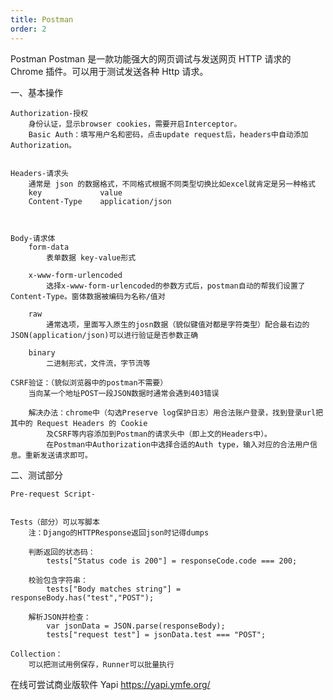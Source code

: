 ```yaml
---
title: Postman
order: 2
---
```


Postman
Postman 是一款功能强大的网页调试与发送网页 HTTP 请求的 Chrome 插件。可以用于测试发送各种 Http 请求。

一、基本操作

    Authorization-授权
        身份认证，显示browser cookies，需要开启Interceptor。
        Basic Auth：填写用户名和密码，点击update request后，headers中自动添加Authorization。


    Headers-请求头
        通常是 json 的数据格式，不同格式根据不同类型切换比如excel就肯定是另一种格式
        key             value
        Content-Type    application/json



    Body-请求体
        form-data
            表单数据 key-value形式

        x-www-form-urlencoded
            选择x-www-form-urlencoded的参数方式后，postman自动的帮我们设置了Content-Type。窗体数据被编码为名称/值对

        raw
            通常选项，里面写入原生的josn数据（貌似键值对都是字符类型）配合最右边的JSON(application/json)可以进行验证是否参数正确

        binary
            二进制形式，文件流，字节流等

    CSRF验证：（貌似浏览器中的postman不需要）
        当向某一个地址POST一段JSON数据时通常会遇到403错误

        解决办法：chrome中（勾选Preserve log保护日志）用合法账户登录，找到登录url把其中的 Request Headers 的 Cookie
            及CSRF等内容添加到Postman的请求头中（即上文的Headers中）。
            在Postman中Authorization中选择合适的Auth type，输入对应的合法用户信息。重新发送请求即可。

二、测试部分

    Pre-request Script-


    Tests（部分）可以写脚本
        注：Django的HTTPResponse返回json时记得dumps

        判断返回的状态码：
            tests["Status code is 200"] = responseCode.code === 200;

        校验包含字符串：
            tests["Body matches string"] = responseBody.has("test","POST");

        解析JSON并检查：
            var jsonData = JSON.parse(responseBody);
            tests["request test"] = jsonData.test === "POST";

    Collection：
        可以把测试用例保存，Runner可以批量执行

在线可尝试商业版软件 Yapi https://yapi.ymfe.org/
